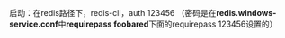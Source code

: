 启动：在redis路径下，redis-cli，auth 123456 
（密码是在**redis.windows-service.conf**中**requirepass foobared**下面的requirepass 123456设置的）

